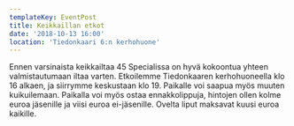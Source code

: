 ```yaml
---
templateKey: EventPost
title: Keikkaillan etkot
date: '2018-10-13 16:00'
location: 'Tiedonkaari 6:n kerhohuone'
---
```

Ennen varsinaista keikkailtaa 45 Specialissa on hyvä kokoontua yhteen valmistautumaan iltaa varten. Etkoilemme Tiedonkaaren kerhohuoneella klo 16 alkaen, ja siirrymme keskustaan klo 19. Paikalle voi saapua myös muuten kuikuilemaan. Paikalla voi myös ostaa ennakkolippuja, hintojen ollen kolme euroa jäsenille ja viisi euroa ei-jäsenille. Ovelta liput maksavat kuusi euroa kaikille.

